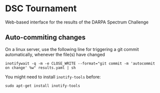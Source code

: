 # DSC Tournament
Web-based interface for the results of the DARPA Spectrum Challenge

## Auto-commiting changes

On a linux server, use the following line for triggering a git commit 
automatically, whenever the file(s) have changed

    inotifywait -q -m -e CLOSE_WRITE --format="git commit -m 'autocommit on change' %w" results.yaml | sh

You might need to install `inotify-tools` before:

    sudo apt-get install inotify-tools
